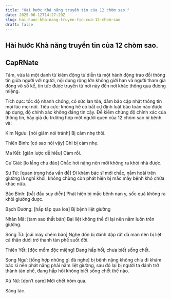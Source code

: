 ```yaml
---
title: "Hài hước Khả năng truyền tin của 12 chòm sao."
date: 2025-06-12T14:27:29Z
slug: hai-huoc-kha-nang-truyen-tin-cua-12-chom-sao
draft: false
---
```


## Hài hước Khả năng truyền tin của 12 chòm sao.

## CapRNate

Tám, vừa là một danh từ kiêm động từ diễn tả một hành động trao đổi thông tin giữa người với người, nội dung rộng lớn không giới hạn và người tham gia đông vô số kể, tin tức được truyền từ nơi này đến nơi khác thông qua đường miệng.

Tích cực: tốc độ nhanh chóng, có sức lan tỏa, đảm bảo cập nhật thông tin mọi lúc mọi nơi.
Tiêu cực: không hề có bất cự định luật bảo toàn nào được áp dụng, độ chính xác không đáng tin cậy.
Để kiểm chứng độ chính xác của thông tin, hãy giả dụ trường hợp một người quen của 12 chòm sao bị bệnh và:
 
 
Kim Ngưu: [nói giảm nói tránh] Bị cảm nhẹ thôi.
 
Thiên Bình: [có sao nói vậy] Chỉ bị cảm nhẹ.
 
Ma Kết: [giản lược dễ hiểu] Cảm rồi.
 
Cự Giải: [lo lắng chu đáo] Chắc hơi nặng nên mới không ra khỏi nhà được.
 
Sư Tử: [quan trọng hóa vấn đề] Đi khám bác sĩ mới chắc, nằm hoài trên giường là nghỉ khỏi, không chừng còn phát hiện bị mắc mấy bệnh khó chữa khác nữa.
 
Bảo Bình: [bắt đầu suy diễn] Phát hiện bị mắc bệnh nan y, sốc quá không ra khỏi giường được.
 
Bạch Dương: [hấp tấp qua loa] Bị bệnh liệt giường
 
Nhân Mã: [tam sao thất bản] Bại liệt không thể đi lại nên nằm luôn trên giường.
 
Song Tử: [cái máy chém bão] Nghe đồn bị đánh đập rất dã man nên bị liệt cả thân dưới trở thành tàn phế suốt đời.
 
Thiên Yết: [độc mồm độc miệng] Đang hấp hối, chưa biết sống chết.
 
Song Ngư: [tổng hợp những gì đã nghe] bị bệnh nặng không chịu đi khám bác sĩ nên phát nặng phải nằm liệt giường, sau đó lại bị người ta đánh trở thành tàn phế, đang hấp hối không biết sống chết thế nào.
 
Xử Nữ: [don’t care] Mới chết hôm qua.
 
Sáng tác.​
